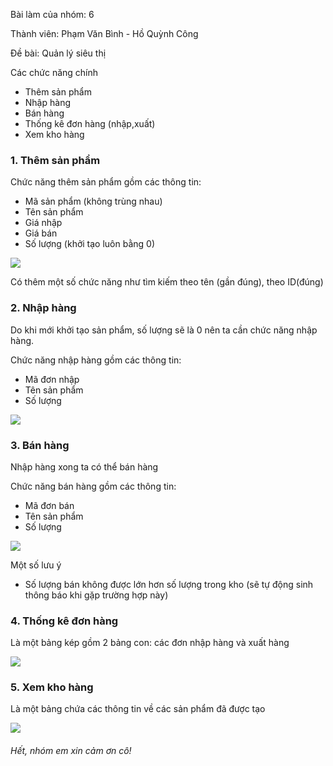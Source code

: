 Bài làm của nhóm: 6
<p>Thành viên: Phạm Văn Bình - Hồ Quỳnh Công</p>
<p>Đề bài: Quản lý siêu thị</p>
<p>Các chức năng chính</p>
<ul>
    <li>Thêm sản phẩm</li>
    <li>Nhập hàng</li>
    <li>Bán hàng</li>
    <li>Thống kê đơn hàng (nhập,xuất)</li>
    <li>Xem kho hàng</li>
</ul>

<h3>1. Thêm sản phẩm</h3>
<p>Chức năng thêm sản phẩm gồm các thông tin:</p>
<ul>
    <li>Mã sản phẩm (không trùng nhau)</li>
    <li>Tên sản phẩm</li>
    <li>Giá nhập</li>
    <li>Giá bán</li>
    <li>Số lượng (khởi tạo luôn bằng 0)</li>
</ul>
<img src="https://github.com/binhphamvan17/supermarket/blob/main/main/java/asset/Capture.PNG"/>
<p>Có thêm một số chức năng như tìm kiếm theo tên (gần đúng), theo ID(đúng)
</p>

<h3>2. Nhập hàng</h3>
Do khi mới khởi tạo sản phẩm, số lượng sẽ là 0 nên ta cần chức năng nhập hàng.
<p>Chức năng nhập hàng gồm các thông tin:</p>
<ul>
    <li>Mã đơn nhập</li>
    <li>Tên sản phẩm</li>
    <li>Số lượng</li>
</ul>
<img src="https://github.com/binhphamvan17/supermarket/blob/main/main/java/asset/Capture1.PNG"/>

<h3>3. Bán hàng</h3>
<p>Nhập hàng xong ta có thể bán hàng</p>
<p>Chức năng bán hàng gồm các thông tin:</p>
<ul>
    <li>Mã đơn bán</li>
    <li>Tên sản phẩm</li>
    <li>Số lượng</li>
</ul>
<img src="https://github.com/binhphamvan17/supermarket/blob/main/main/java/asset/Capture2.PNG"/>
<p>Một số lưu ý</p>
<ul>
    <li>Số lượng bán không được lớn hơn số lượng trong kho (sẽ tự động sinh thông báo khi gặp trường hợp này)</li>
</ul>

<h3>4. Thống kê đơn hàng</h3>
<p>Là một bảng kép gồm 2 bảng con: các đơn nhập hàng và xuất hàng</p>
<img src="https://github.com/binhphamvan17/supermarket/blob/main/main/java/asset/Capture3.PNG"/>

<h3>5. Xem kho hàng</h3>
<p>Là một bảng chứa các thông tin về các sản phẩm đã được tạo</p>
<img src="https://github.com/binhphamvan17/supermarket/blob/main/main/java/asset/Capture4.PNG"/>


<h6>Hết, nhóm em xin cảm ơn cô!</h6>
